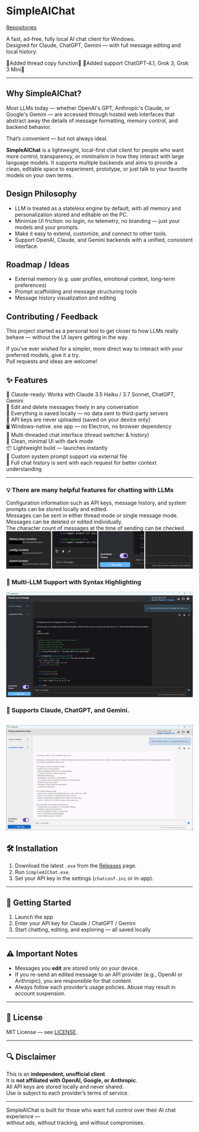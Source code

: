 # SimpleAIChat
[Repositories](https://github.com/sympleaichat/simpleaichat)

A fast, ad-free, fully local AI chat client for Windows.  
Designed for Claude, ChatGPT, Gemini — with full message editing and local history.

🔔Added thread copy function🔔
🔔Added support ChatGPT-4.1, Grok 3, Grok 3 Mini🔔

---
## Why SimpleAIChat?

Most LLMs today — whether OpenAI's GPT, Anthropic's Claude, or Google's Gemini — are accessed through hosted web interfaces that abstract away the details of message formatting, memory control, and backend behavior.

That’s convenient — but not always ideal.

**SimpleAIChat** is a lightweight, local-first chat client for people who want more control, transparency, or minimalism in how they interact with large language models. It supports multiple backends and aims to provide a clean, editable space to experiment, prototype, or just talk to your favorite models on your own terms.

## Design Philosophy

- LLM is treated as a stateless engine by default, with all memory and personalization stored and editable on the PC.
- Minimize UI friction: no login, no telemetry, no branding — just your models and your prompts.
- Make it easy to extend, customize, and connect to other tools.
- Support OpenAI, Claude, and Gemini backends with a unified, consistent interface.

## Roadmap / Ideas

- External memory (e.g. user profiles, emotional context, long-term preferences)
- Prompt scaffolding and message structuring tools
- Message history visualization and editing

## Contributing / Feedback

This project started as a personal tool to get closer to how LLMs really behave — without the UI layers getting in the way.

If you’ve ever wished for a simpler, more direct way to interact with your preferred models, give it a try.  
Pull requests and ideas are welcome!

## ✨ Features

🧠 Claude-ready: Works with Claude 3.5 Haiku / 3.7 Sonnet, ChatGPT, Gemini  
📝 Edit and delete messages freely in any conversation  
💾 Everything is saved locally — no data sent to third-party servers  
🔐 API keys are never uploaded (saved on your device only)  
🖥️ Windows-native .exe app — no Electron, no browser dependency  
🧵 Multi-threaded chat interface (thread switcher & history)  
🌙 Clean, minimal UI with dark mode  
📦 Lightweight build — launches instantly  
🧠 Custom system prompt support via external file  
🔁 Full chat history is sent with each request for better context understanding  

---

### 💡 There are many helpful features for chatting with LLMs
Configuration information such as API keys, message history, and system prompts can be stored locally and edited.  
Messages can be sent in either thread mode or single message mode.  
Messages can be deleted or edited individually.  
The character count of messages at the time of sending can be checked.  
![screenshot2](screenshot/3.jpg) 

### 🎯 Multi-LLM Support with Syntax Highlighting
![screenshot1](screenshot/1.jpg)  

### 🎯 Supports Claude, ChatGPT, and Gemini.
![screenshot1](screenshot/2.jpg)  
---


## 🛠️ Installation

1. Download the latest `.exe` from the [Releases](https://github.com/your-username/SimpleAIChat/releases) page.
2. Run `SimpleAIChat.exe`.
3. Set your API key in the settings (`chatconf.ini` or in-app).

---

## 🚀 Getting Started

1. Launch the app
2. Enter your API key for Claude / ChatGPT / Gemini
3. Start chatting, editing, and exploring — all saved locally

---

## ⚠️ Important Notes

- Messages you **edit** are stored only on your device.
- If you re-send an edited message to an API provider (e.g., OpenAI or Anthropic), you are responsible for that content.
- Always follow each provider’s usage policies. Abuse may result in account suspension.

---

## 📄 License

MIT License — see [LICENSE](LICENSE).

---

## 🔍 Disclaimer

This is an **independent, unofficial client**.  
It is **not affiliated with OpenAI, Google, or Anthropic**.  
All API keys are stored locally and never shared.  
Use is subject to each provider’s terms of service.

---

SimpleAIChat is built for those who want full control over their AI chat experience —  
without ads, without tracking, and without compromises.
